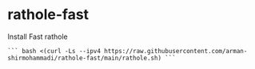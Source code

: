 # rathole-fast
Install Fast rathole

```
``` bash <(curl -Ls --ipv4 https://raw.githubusercontent.com/arman-shirmohammadi/rathole-fast/main/rathole.sh) ```
```

